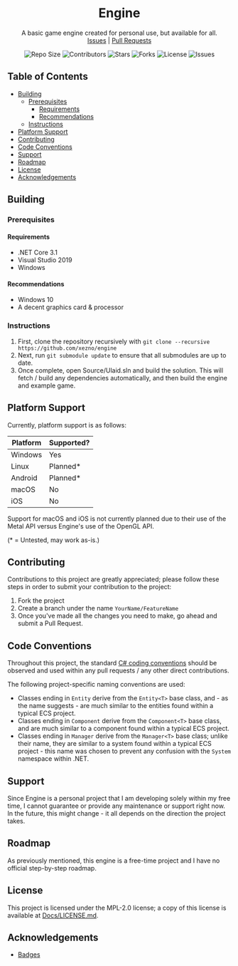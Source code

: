 <p align="center">
    <h1 align="center">
        Engine
    </h1>
    <p align="center">
        A basic game engine created for personal use, but available for all.
        <br>
        <a href="https://github.com/xezno/Engine/issues">Issues</a> |
        <a href="https://github.com/xezno/Engine/pulls">Pull Requests</a>
    </p>
    <p align="center">
        <img src="https://img.shields.io/github/repo-size/xezno/Engine?style=flat-square" alt="Repo Size">
        <img src="https://img.shields.io/github/contributors/xezno/Engine?style=flat-square" alt="Contributors">
        <img src="https://img.shields.io/github/stars/xezno/Engine?style=flat-square" alt="Stars"> 
        <img src="https://img.shields.io/github/forks/xezno/Engine?style=flat-square" alt="Forks">
        <img src="https://img.shields.io/badge/license-MIT-green?style=flat-square" alt="License">
        <img src="https://img.shields.io/github/issues/xezno/Engine?style=flat-square" alt="Issues">
    </p>
</p>

## Table of Contents

- [Building](#building)
  * [Prerequisites](#prerequisites)
    + [Requirements](#requirements)
    + [Recommendations](#recommendations)
  * [Instructions](#instructions)
- [Platform Support](#platform-support)
- [Contributing](#contributing)
- [Code Conventions](#code-conventions)
- [Support](#support)
- [Roadmap](#roadmap)
- [License](#license)
- [Acknowledgements](#acknowledgements)

## Building

### Prerequisites

#### Requirements

- .NET Core 3.1
- Visual Studio 2019
- Windows

#### Recommendations

- Windows 10
- A decent graphics card & processor

### Instructions

1. First, clone the repository recursively with `git clone --recursive https://github.com/xezno/engine`
2. Next, run `git submodule update` to ensure that all submodules are up to date.
3. Once complete, open Source/Ulaid.sln and build the solution. This will fetch / build any dependencies automatically, and then build the engine and example game.

## Platform Support

Currently, platform support is as follows:

|Platform   |Supported? |
|-----------|-----------|
|Windows    |Yes        |
|Linux      |Planned*   |
|Android    |Planned*   |
|macOS      |No         |
|iOS        |No         |

Support for macOS and iOS is not currently planned due to their use of the Metal API versus Engine's use of the OpenGL API.

(* = Untested, may work as-is.)

## Contributing

Contributions to this project are greatly appreciated; please follow these steps in order to submit your contribution to the project:

1. Fork the project
2. Create a branch under the name `YourName/FeatureName`
3. Once you've made all the changes you need to make, go ahead and submit a Pull Request.

## Code Conventions

Throughout this project, the standard [C# coding conventions](https://docs.microsoft.com/en-us/dotnet/csharp/programming-guide/inside-a-program/coding-conventions) should be observed and used within any pull requests / any other direct contributions.

The following project-specific naming conventions are used:

- Classes ending in `Entity` derive from the `Entity<T>` base class, and - as the name suggests - are much similar to the entities found within a typical ECS project.
- Classes ending in `Component` derive from the `Component<T>` base class, and are much similar to a component found within a typical ECS project.
- Classes ending in `Manager` derive from the `Manager<T>` base class; unlike their name, they are similar to a system found within a typical ECS project - this name was chosen to prevent any confusion with the `System` namespace within .NET.

## Support

Since Engine is a personal project that I am developing solely within my free time, I cannot guarantee or provide any maintenance or support right now. In the future, this might change - it all depends on the direction the project takes.

## Roadmap

As previously mentioned, this engine is a free-time project and I have no official step-by-step roadmap.

## License

This project is licensed under the MPL-2.0 license; a copy of this license is available at [Docs/LICENSE.md](https://github.com/xezno/Engine/blob/main/Docs/LICENSE.md).

## Acknowledgements
* [Badges](https://shields.io)